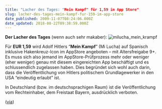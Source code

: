 ```yaml
---
title: "Lacher des Tages: "Mein Kampf" für 1,59 im App Store"
slug: lacher-des-tages-mein-kampf-fur-159-im-app-store
date_published: 2009-11-07T08:24:06.000Z
date_updated: 2018-08-22T09:38:59.000Z
---
```


**Der Lacher des Tages** (wenn auch sehr makaber):
![milucha_mein_krampf](//picdump.thafaker.de/benm.at/wp-content/uploads/2009/11/milucha_mein_krampf.jpg)

Für **EUR 1,59** wird Adolf Hitlers “**Mein Kampf**” (Mi Lucha) auf Spanisch inklusive Hakenkreuz-Icon im AppStore angeboten – mit Altersfreigabe 9+. Es muss sich also jemand im AppStore-Prüfprozess mehr oder weniger (eher weniger) genau mit diesem eingereichten App beschäftigt und es schlussendlich zugelassen haben. Dies begründet sich wohl auch darin, dass die Veröffentlichung von Hitlers politischem Grundlagewerker in den USA “eindeutig erlaubt” ist.

In Deutschland (bzw. im deutschsprachigen Raum) ist die Veröffentlichung vom Rechteinhaber, dem Freistaat Bayern, ausdrücklich verboten.

([via](http://www.benm.at))
